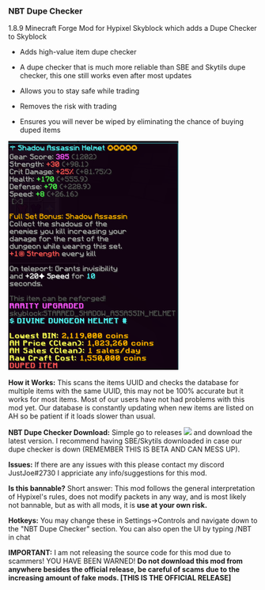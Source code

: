 ### NBT Dupe Checker
1.8.9 Minecraft Forge Mod for Hypixel Skyblock which adds a Dupe Checker to Skyblock

  - Adds high-value item dupe checker

  - A dupe checker that is much more reliable than SBE and Skytils dupe checker, this one still works even after most updates

  - Allows you to stay safe while trading
  
  - Removes the risk with trading
  
  - Ensures you will never be wiped by eliminating the chance of buying duped items
 
![image](https://raw.githubusercontent.com/JustJoeYo/NBT-Dupe-Checker/main/image_2022-04-18_221452611.png)

**How it Works:**
This scans the items UUID and checks the database for multiple items with the same UUID, this may not be 100% accurate but it works for most items. Most of our users have not had problems with this mod yet. Our database is constantly updating when new items are listed on AH so be patient if it loads slower than usual.

**NBT Dupe Checker Download:**
Simple go to releases ![](https://github.com/JustJoeYo/NBT-Dupe-Checker/releases/tag/Beta) and download the latest version. I recommend having SBE/Skytils downloaded in case our dupe checker is down (REMEMBER THIS IS BETA AND CAN MESS UP). 

**Issues:**
If there are any issues with this please contact my discord JustJoe#2730
I appriciate any info/suggestions for this mod.

**Is this bannable?**
Short answer: This mod follows the general interpretation of Hypixel's rules, does not modify packets in any way, and is most likely not bannable, but as with all mods, it is **use at your own risk.**

**Hotkeys:**
You may change these in Settings->Controls and navigate down to the "NBT Dupe Checker" section.
You can also open the UI by typing /NBT in chat

**IMPORTANT:**
I am not releasing the source code for this mod due to scammers! YOU HAVE BEEN WARNED!
**Do not download this mod from anywhere besides the official release, be careful of scams due to the increasing amount of fake mods.
                                                               [THIS IS THE OFFICIAL RELEASE]**
